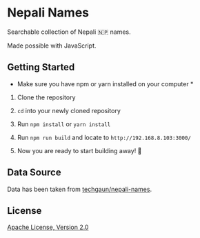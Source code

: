 # Nepali Names

Searchable collection of Nepali :nepal: names.

Made possible with JavaScript.

## Getting Started

* Make sure you have npm or yarn installed on your computer *

1. Clone the repository

2. `cd` into your newly cloned repository

3. Run `npm install` or `yarn install`

4. Run `npm run build` and locate to `http://192.168.8.103:3000/`

5. Now you are ready to start building away! :beers:

## Data Source

Data has been taken from [techgaun/nepali-names](https://github.com/techgaun/nepali-names).

## License

[Apache License, Version 2.0](LICENSE)
